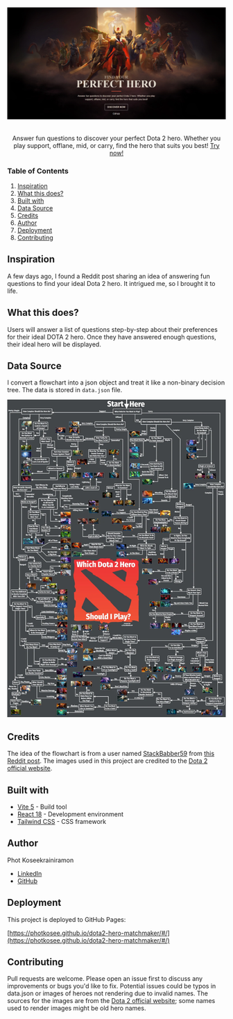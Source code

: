 # <p align="center"><a href="https://photkosee.github.io/dota2-hero-matchmaker/#/"><img width="550" src="./public/screenshot.png"></a></p>

<p align="center">Answer fun questions to discover your perfect Dota 2 hero. Whether you play support, offlane, mid, or carry, find the hero that suits you best! <a href="https://photkosee.github.io/dota2-hero-matchmaker/#/">Try now!</a></p>


### Table of Contents

1. [Inspiration](#inspiration)
2. [What this does?](#what-this-does)
3. [Built with](#built-with)
4. [Data Source](#data-source)
5. [Credits](#credits)
6. [Author](#author)
7. [Deployment](#deployment)
8. [Contributing](#contributing)


## Inspiration

A few days ago, I found a Reddit post sharing an idea of answering fun questions to find your ideal Dota 2 hero. It intrigued me, so I brought it to life.

## What this does?

Users will answer a list of questions step-by-step about their preferences for their ideal DOTA 2 hero. Once they have answered enough questions, their ideal hero will be displayed.

## Data Source

I convert a flowchart into a json object and treat it like a non-binary decision tree. The data is stored in `data.json` file.

<p align="center">
  <img width="750" src="./public/flowchart.webp">
</p>

## Credits

The idea of the flowchart is from a user named [StackBabber59](https://www.reddit.com/user/StackBabber59/) from [this Reddit post](https://www.reddit.com/r/DotA2/comments/1d6te1m/i_made_a_handy_flowchart_to_help_people_decide/). The images used in this project are credited to the [Dota 2 official website](https://www.dota2.com/home).

## Built with

- [Vite 5](https://vitejs.dev/) - Build tool
- [React 18](https://react.dev/) - Development environment
- [Tailwind CSS](https://tailwindcss.com/) - CSS framework

## Author

Phot Koseekrainiramon
- [LinkedIn](https://www.linkedin.com/in/phot-kosee/)
- [GitHub](https://github.com/photkosee)

## Deployment

This project is deployed to GitHub Pages:

[https://photkosee.github.io/dota2-hero-matchmaker/#/](https://photkosee.github.io/dota2-hero-matchmaker/#/)

## Contributing

Pull requests are welcome. Please open an issue first to discuss any improvements or bugs you'd like to fix. Potential issues could be typos in data.json or images of heroes not rendering due to invalid names. The sources for the images are from the [Dota 2 official website](https://www.dota2.com/home); some names used to render images might be old hero names.
